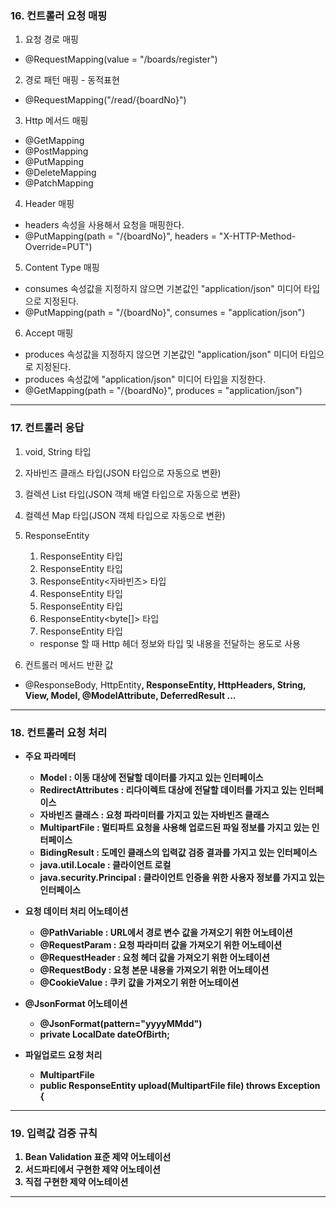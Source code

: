 ### 16. 컨트롤러 요청 매핑

1. 요청 경로 매핑
- @RequestMapping(value = "/boards/register")

2. 경로 패턴 매핑 - 동적표현
- @RequestMapping("/read/{boardNo}")

3. Http 메서드 매핑
- @GetMapping
- @PostMapping
- @PutMapping
- @DeleteMapping
- @PatchMapping

4. Header 매핑
- headers 속성을 사용해서 요청을 매핑한다.
- @PutMapping(path = "/{boardNo}", headers = "X-HTTP-Method-Override=PUT")

5. Content Type 매핑
- consumes 속성값을 지정하지 않으면 기본값인 "application/json" 미디어 타입으로 지정된다.
- @PutMapping(path = "/{boardNo}", consumes = "application/json")

6. Accept 매핑
- produces 속성값을 지정하지 않으면 기본값인 "application/json" 미디어 타입으로 지정된다.
- produces 속성값에 "application/json" 미디어 타입을 지정한다.
- @GetMapping(path = "/{boardNo}", produces = "application/json")

---

### 17. 컨트롤러 응답
1. void, String 타입
2. 자바빈즈 클래스 타입(JSON 타입으로 자동으로 변환)
3. 컬렉션 List 타입(JSON 객체 배열 타입으로 자동으로 변환)
4. 컬렉션 Map 타입(JSON 객체 타입으로 자동으로 변환)
5. ResponseEntity 
   1. ResponseEntity<Void> 타입
   2. ResponseEntity<String> 타입
   3. ResponseEntity<자바빈즈> 타입
   4. ResponseEntity<List> 타입
   5. ResponseEntity<Map> 타입
   6. ResponseEntity<byte[]> 타입
   7. ResponseEntity<Map> 타입
   - response 할 때 Http 헤더 정보와 <T> 타입 및 내용을 전달하는 용도로 사용


6. 컨트롤러 메서드 반환 값
- @ResponseBody, HttpEntity<B>,
  ResponseEntity<B>, HttpHeaders, String, View, Model, @ModelAttribute, DeferredResult<V> ...

---

### 18. 컨트롤러 요청 처리
- 주요 파라메터
  - Model : 이동 대상에 전달할 데이터를 가지고 있는 인터페이스
  - RedirectAttributes : 리다이렉트 대상에 전달할 데이터를 가지고 있는 인터페이스
  - 자바빈즈 클래스 : 요청 파라미터를 가지고 있는 자바빈즈 클래스
  - MultipartFile : 멀티파트 요청을 사용해 업로드된 파일 정보를 가지고 있는 인터페이스
  - BidingResult : 도메인 클래스의 입력값 검증 결과를 가지고 있는 인터페이스
  - java.util.Locale : 클라이언트 로컬
  - java.security.Principal : 클라이언트 인증을 위한 사용자 정보를 가지고 있는 인터페이스

- 요청 데이터 처리 어노테이션
  - @PathVariable : URL에서 경로 변수 값을 가져오기 위한 어노테이션
  - @RequestParam : 요청 파라미터 값을 가져오기 위한 어노테이션
  - @RequestHeader : 요청 헤더 값을 가져오기 위한 어노테이션
  - @RequestBody : 요청 본문 내용을 가져오기 위한 어노테이션
  - @CookieValue : 쿠키 값을 가져오기 위한 어노테이션

- @JsonFormat 어노테이션
  - @JsonFormat(pattern="yyyyMMdd")
  - private LocalDate dateOfBirth;

- 파일업로드 요청 처리
  - MultipartFile
  - public ResponseEntity<String> upload(MultipartFile file) throws Exception {

---

### 19. 입력값 검증 규칙
1. Bean Validation 표준 제약 어노테이선
2. 서드파티에서 구현한 제약 어노테이션
3. 직접 구현한 제약 어노테이션
--- 